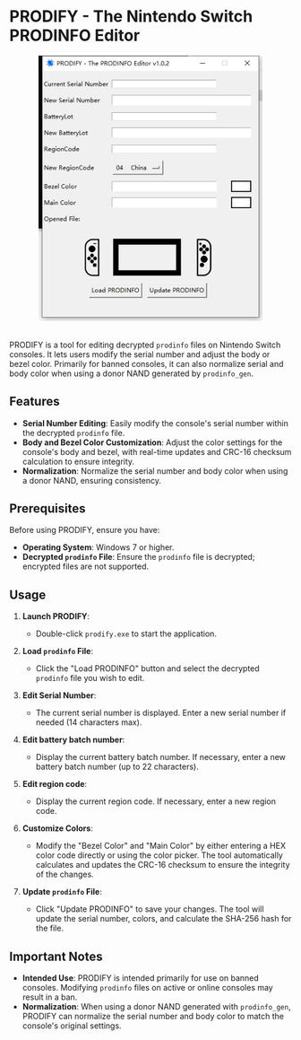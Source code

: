 # PRODIFY - The Nintendo Switch PRODINFO Editor



<div align="center">
  <img src="https://github.com/lsp199308/PRODIFY/blob/main/prodify.jpg" alt="PRODIFY" width="400"/>
  <br>
  <br>
</div>

PRODIFY is a tool for editing decrypted `prodinfo` files on Nintendo Switch consoles. It lets users modify the serial number and adjust the body or bezel color. Primarily for banned consoles, it can also normalize serial and body color when using a donor NAND generated by `prodinfo_gen`.

## Features

- **Serial Number Editing**: Easily modify the console's serial number within the decrypted `prodinfo` file.
- **Body and Bezel Color Customization**: Adjust the color settings for the console's body and bezel, with real-time updates and CRC-16 checksum calculation to ensure integrity.
- **Normalization**: Normalize the serial number and body color when using a donor NAND, ensuring consistency.

## Prerequisites

Before using PRODIFY, ensure you have:

- **Operating System**: Windows 7 or higher.
- **Decrypted `prodinfo` File**: Ensure the `prodinfo` file is decrypted; encrypted files are not supported.

## Usage

1. **Launch PRODIFY**:
   - Double-click `prodify.exe` to start the application.

2. **Load `prodinfo` File**:
   - Click the "Load PRODINFO" button and select the decrypted `prodinfo` file you wish to edit.

3. **Edit Serial Number**:
   - The current serial number is displayed. Enter a new serial number if needed (14 characters max).
  
4. **Edit battery batch number**:
   - Display the current battery batch number. If necessary, enter a new battery batch number (up to 22 characters).
  
5. **Edit region code**:
   - Display the current region code. If necessary, enter a new region code.

6. **Customize Colors**:
   - Modify the "Bezel Color" and "Main Color" by either entering a HEX color code directly or using the color picker. The tool automatically calculates and updates the CRC-16 checksum to ensure the integrity of the changes.

7. **Update `prodinfo` File**:
   - Click "Update PRODINFO" to save your changes. The tool will update the serial number, colors, and calculate the SHA-256 hash for the file.

## Important Notes

- **Intended Use**: PRODIFY is intended primarily for use on banned consoles. Modifying `prodinfo` files on active or online consoles may result in a ban.
- **Normalization**: When using a donor NAND generated with `prodinfo_gen`, PRODIFY can normalize the serial number and body color to match the console's original settings.
